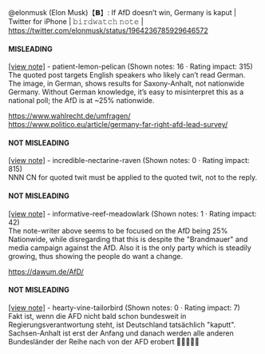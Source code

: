 @elonmusk (Elon Musk)【𝗕】: If AfD doesn’t win, Germany is kaput | Twitter for iPhone | 𝚋𝚒𝚛𝚍𝚠𝚊𝚝𝚌𝚑 𝚗𝚘𝚝𝚎 | https://twitter.com/elonmusk/status/1964236785929646572

#### MISLEADING

[[view note]](https://x.com/i/birdwatch/n/1964255463978975302) - patient-lemon-pelican (Shown notes: 16 · Rating impact: 315)\
The quoted post targets English speakers who likely can’t read German. The image, in German, shows results for Saxony-Anhalt, not nationwide Germany. Without German knowledge, it’s easy to misinterpret this as a national poll; the AfD is at ~25% nationwide.

https://www.wahlrecht.de/umfragen/
https://www.politico.eu/article/germany-far-right-afd-lead-survey/

#### NOT MISLEADING

[[view note]](https://x.com/i/birdwatch/n/1964335849077682578) - incredible-nectarine-raven (Shown notes: 0 · Rating impact: 815)\
NNN 
CN for quoted twit must be applied to the quoted twit, not to the reply.

#### NOT MISLEADING

[[view note]](https://x.com/i/birdwatch/n/1964261999593898488) - informative-reef-meadowlark (Shown notes: 1 · Rating impact: 42)\
The note-writer above seems to be focused on the AfD being 25% Nationwide, while disregarding that this is despite the "Brandmauer" and media campaign against the AfD.  Also it is the only party which is steadily growing, thus showing the people do want a change.

https://dawum.de/AfD/

#### NOT MISLEADING

[[view note]](https://x.com/i/birdwatch/n/1964431343879630851) - hearty-vine-tailorbird (Shown notes: 0 · Rating impact: 7)\
Fakt ist, wenn die AFD nicht bald schon bundesweit in Regierungsverantwortung steht, ist Deutschland tatsächlich "kaputt".
Sachsen-Anhalt ist erst der Anfang und danach werden alle anderen Bundesländer der Reihe nach von der AFD erobert 💙🇩🇪💪🏼
